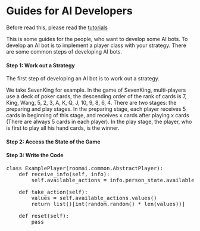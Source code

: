 # Guides for AI Developers

Before read this, please read the [tutorials](tutorials.md)

This is some guides for the people, who want to develop some AI bots. To develop an AI bot is
 to implement a player class with your strategy. There are some common steps of developing AI bots.
 
#### Step 1: Work out a Strategy

The first step of developing an AI bot is to work out a strategy. 

We take SevenKing for example. In the game of SevenKing, 
multi-players use a deck of poker cards, the descending order of the rank of cards is 7, King, Wang, 5, 2, 3, A, K, Q, J, 10, 9, 8, 6, 4.
There are two stages: the preparing and play stages. In the preparing stage, each player receives 5 cards in beginning of this stage, and receives x cards after playing x cards (There are always 5 cards in each player). In the play stage, the player, who is first to play all his hand cards, is the winner. 



#### Step 2: Access the State of the Game


#### Step 3: Write the Code

<pre>
class ExamplePlayer(roomai.common.AbstractPlayer):
    def receive_info(self, info):
        self.available_actions = info.person_state.available_actions
            
    def take_action(self):
        values = self.available_actions.values()
        return list()[int(random.random() * len(values))]
        
    def reset(self):
        pass
</pre>




